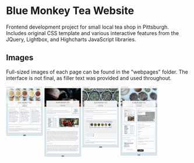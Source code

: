 # Blue Monkey Tea Website

Frontend development project for small local tea shop in Pittsburgh. Includes original CSS template and various interactive features from the JQuery, Lightbox, and Highcharts JavaScript libraries. 

## Images 
Full-sized images of each page can be found in the "webpages" folder. The interface is not final, as filler text was provided and used throughout.  

<span>
  <img align="top" name="home" src="/webpages/home.png" width=20%>
  <img align="top" name="about" src="/webpages/about.png" width=20%>
  <img align="top" name="menu" src="/webpages/menu.png" width=20%>
  <img align="top" name="contact" src="/webpages/contact.png" width=20%>
</span>

